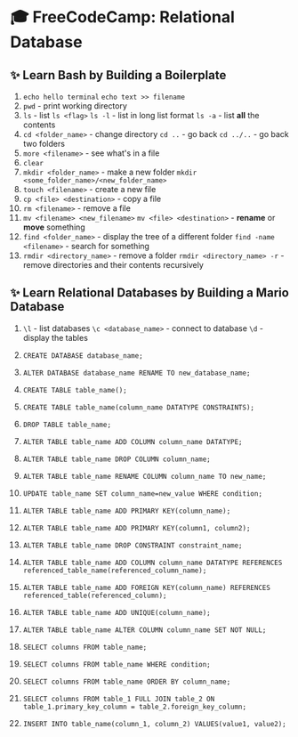 # 🎓 FreeCodeCamp: Relational Database

## ✨ Learn Bash by Building a Boilerplate
1. `echo hello terminal` `echo text >> filename`
2. `pwd` - print working directory
3. `ls` - list `ls <flag>` `ls -l` - list in long list format `ls -a` - list **all** the contents 
4. `cd <folder_name>` - change directory `cd ..` - go back `cd ../..` - go back two folders
6. `more <filename>` - see what's in a file 
7. `clear`
8. `mkdir <folder_name>` - make a new folder `mkdir <some_folder_name>/<new_folder_name>`
9. `touch <filename>` - create a new file
10. `cp <file> <destination>` - copy a file
11. `rm <filename>` - remove a file 
12. `mv <filename> <new_filename>` `mv <file> <destination>` - **rename** or **move** something
13. `find <folder_name>` - display the tree of a different folder `find -name <filename>` - search for something 
14. `rmdir <directory_name>` - remove a folder `rmdir <directory_name> -r` - remove directories and their contents recursively

## ✨ Learn Relational Databases by Building a Mario Database
1. `\l` - list databases `\c <database_name>` - connect to database `\d` - display the tables 

2. `CREATE DATABASE database_name;`
3. `ALTER DATABASE database_name RENAME TO new_database_name;`

4. `CREATE TABLE table_name();`
5. `CREATE TABLE table_name(column_name DATATYPE CONSTRAINTS);`
6. `DROP TABLE table_name;`

7. `ALTER TABLE table_name ADD COLUMN column_name DATATYPE;`
8. `ALTER TABLE table_name DROP COLUMN column_name;`
9. `ALTER TABLE table_name RENAME COLUMN column_name TO new_name;`

10. `UPDATE table_name SET column_name=new_value WHERE condition;`

11. `ALTER TABLE table_name ADD PRIMARY KEY(column_name);`
12. `ALTER TABLE table_name ADD PRIMARY KEY(column1, column2);`

13. `ALTER TABLE table_name DROP CONSTRAINT constraint_name;`

14. `ALTER TABLE table_name ADD COLUMN column_name DATATYPE REFERENCES referenced_table_name(referenced_column_name);`
15. `ALTER TABLE table_name ADD FOREIGN KEY(column_name) REFERENCES referenced_table(referenced_column);`

16. `ALTER TABLE table_name ADD UNIQUE(column_name);`
17. `ALTER TABLE table_name ALTER COLUMN column_name SET NOT NULL;`

18. `SELECT columns FROM table_name;`
19. `SELECT columns FROM table_name WHERE condition;`
20. `SELECT columns FROM table_name ORDER BY column_name;`
21. `SELECT columns FROM table_1 FULL JOIN table_2 ON table_1.primary_key_column = table_2.foreign_key_column;`

22. `INSERT INTO table_name(column_1, column_2) VALUES(value1, value2);`
